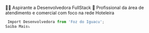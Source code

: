 👨‍💻 Aspirante a Desenvolvedora FullStack 🏩 Profissional da área  de atendimento e comercial com foco na rede Hoteleira
```js
 Import Desenvolvedora from 'Foz do Iguacu';
Saiba Mais⤵
